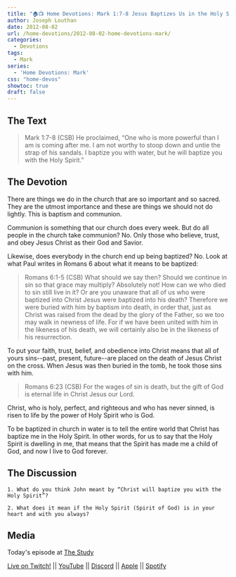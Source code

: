 ```yaml
---
title: "🏠📺 Home Devotions: Mark 1:7-8 Jesus Baptizes Us in the Holy Spirit"
author: Joseph Louthan
date: 2012-08-02
url: /home-devotions/2012-08-02-home-devotions-mark/
categories:
  - Devotions
tags:
  - Mark
series:
  - 'Home Devotions: Mark'
css: "home-devos"
showtoc: true
draft: false
---
```


## The Text

>Mark 1:7-8 (CSB) He proclaimed, “One who is more powerful than I am is coming after me. I am not worthy to stoop down and untie the strap of his sandals. I baptize you with water, but he will baptize you with the Holy Spirit.”

## The Devotion

There are things we do in the church that are so important and so sacred. They are the utmost importance and these are things we should not do lightly. This is baptism and communion.

Communion is something that our church does every week. But do all people in the church take communion? No. Only those who believe, trust, and obey Jesus Christ as their God and Savior.

Likewise, does everybody in the church end up being baptized? No. Look at what Paul writes in Romans 6 about what it means to be baptized:

>Romans 6:1-5 (CSB) What should we say then? Should we continue in sin so that grace may multiply? Absolutely not! How can we who died to sin still live in it? Or are you unaware that all of us who were baptized into Christ Jesus were baptized into his death? Therefore we were buried with him by baptism into death, in order that, just as Christ was raised from the dead by the glory of the Father, so we too may walk in newness of life. For if we have been united with him in the likeness of his death, we will certainly also be in the likeness of his resurrection.

To put your faith, trust, belief, and obedience into Christ means that all of yours sins--past, present, future--are placed on the death of Jesus Christ on the cross. When Jesus was then buried in the tomb, he took those sins with him.

>Romans 6:23 (CSB) For the wages of sin is death, but the gift of God is eternal life in Christ Jesus our Lord.

Christ, who is holy, perfect, and righteous and who has never sinned, is risen to life by the power of Holy Spirit who is God.

To be baptized in church in water is to tell the entire world that Christ has baptize me in the Holy Spirit. In other words, for us to say that the Holy Spirit is dwelling in me, that means that the Spirit has made me a child of God, and now I live to God forever.

## The Discussion

```text
1. What do you think John meant by “Christ will baptize you with the Holy Spirit”? 

2. What does it mean if the Holy Spirit (Spirit of God) is in your heart and with you always? 
```

## Media

Today's episode at [The Study](http://study.theologic.us/podcast/home-devotions-mark-17-8-jesus-baptizes-us-in-the-holy-spirit/)

[Live on Twitch!](http://twitch.theologic.us) || [YouTube](http://youtube.theologic.us) || [Discord](http://discord.theologic.us) || [Apple](https://podcasts.apple.com/us/podcast/the-study/id1557102127) || [Spotify](https://open.spotify.com/show/0Xs5qsNvWePyRqcmtOTPkR)
